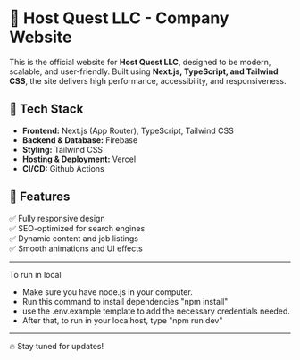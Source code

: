 # 🏢 Host Quest LLC - Company Website

This is the official website for **Host Quest LLC**, designed to be modern, scalable, and user-friendly. Built using **Next.js, TypeScript, and Tailwind CSS**, the site delivers high performance, accessibility, and responsiveness.

## 🌟 Tech Stack

- **Frontend:** Next.js (App Router), TypeScript, Tailwind CSS
- **Backend & Database:** Firebase
- **Styling:** Tailwind CSS
- **Hosting & Deployment:** Vercel
- **CI/CD:** Github Actions
## 🚀 Features

✅ Fully responsive design  
✅ SEO-optimized for search engines  
✅ Dynamic content and job listings  
✅ Smooth animations and UI effects

---
To run in local
- Make sure you have node.js in your computer.
- Run this command to install dependencies "npm install"
- use the .env.example template to add the necessary credentials needed.
- After that, to run in your localhost, type "npm run dev"
---

🔥 Stay tuned for updates!
